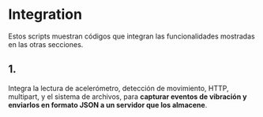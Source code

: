 # Integration

Estos scripts muestran códigos que integran las funcionalidades mostradas en las otras secciones.

## 1.
Integra la lectura de acelerómetro, detección de movimiento, HTTP, multipart, y el sistema de archivos, para **capturar eventos de vibración y enviarlos en formato JSON a un servidor que los almacene**.